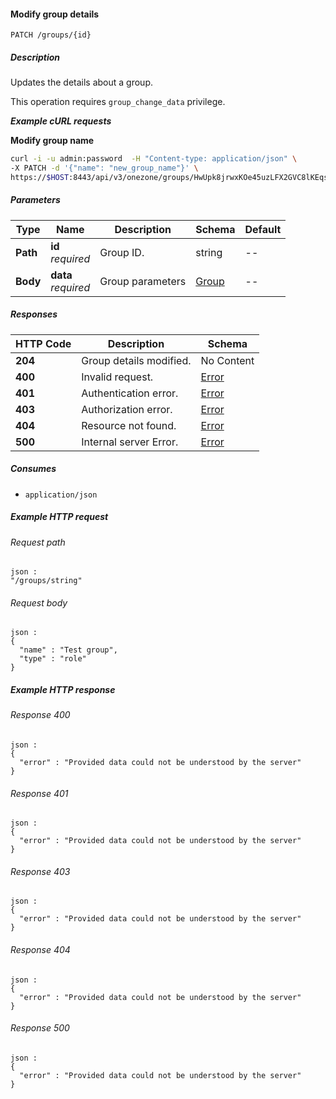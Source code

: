 
<a name="modify_group"></a>
#### Modify group details
```
PATCH /groups/{id}
```


##### Description
Updates the details about a group.

This operation requires `group_change_data` privilege.

***Example cURL requests***

**Modify group name**
```bash
curl -i -u admin:password  -H "Content-type: application/json" \
-X PATCH -d '{"name": "new_group_name"}' \
https://$HOST:8443/api/v3/onezone/groups/HwUpk8jrwxKOe45uzLFX2GVC8lKEqsj4q253sptVqF8
```


##### Parameters

|Type|Name|Description|Schema|Default|
|---|---|---|---|---|
|**Path**|**id**  <br>*required*|Group ID.|string|--|
|**Body**|**data**  <br>*required*|Group parameters|[Group](../definitions/Group.md#group)|--|


##### Responses

|HTTP Code|Description|Schema|
|---|---|---|
|**204**|Group details modified.|No Content|
|**400**|Invalid request.|[Error](../definitions/Error.md#error)|
|**401**|Authentication error.|[Error](../definitions/Error.md#error)|
|**403**|Authorization error.|[Error](../definitions/Error.md#error)|
|**404**|Resource not found.|[Error](../definitions/Error.md#error)|
|**500**|Internal server Error.|[Error](../definitions/Error.md#error)|


##### Consumes

* `application/json`


##### Example HTTP request

###### Request path
```
json :
"/groups/string"
```


###### Request body
```
json :
{
  "name" : "Test group",
  "type" : "role"
}
```


##### Example HTTP response

###### Response 400
```
json :
{
  "error" : "Provided data could not be understood by the server"
}
```


###### Response 401
```
json :
{
  "error" : "Provided data could not be understood by the server"
}
```


###### Response 403
```
json :
{
  "error" : "Provided data could not be understood by the server"
}
```


###### Response 404
```
json :
{
  "error" : "Provided data could not be understood by the server"
}
```


###### Response 500
```
json :
{
  "error" : "Provided data could not be understood by the server"
}
```



